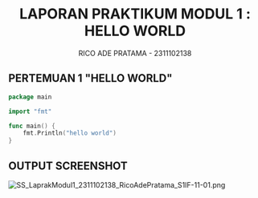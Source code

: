 # <h1 align="center">LAPORAN PRAKTIKUM MODUL 1 : HELLO WORLD</h1>
<p align="center">RICO ADE PRATAMA - 2311102138</p>

## PERTEMUAN 1 "HELLO WORLD"

```go
package main

import "fmt"

func main() {
	fmt.Println("hello world")
}

```
## OUTPUT SCREENSHOT
![SS_LaprakModul1_2311102138_RicoAdePratama_S1IF-11-01.png](/OUTPUT%20SCREENSHOT.png)
